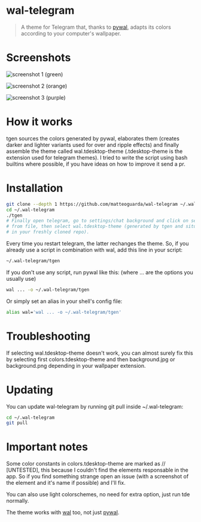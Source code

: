 # wal-telegram

> A theme for Telegram that, thanks to [pywal], adapts its colors according to your computer's wallpaper.

# Screenshots

![screenshot 1 (green)](https://user-images.githubusercontent.com/40271651/42736395-79242280-8866-11e8-8419-a9dc0b22be4c.png)

![screenshot 2 (orange)](https://user-images.githubusercontent.com/40271651/42736398-7e628d04-8866-11e8-9b40-ee09c09910d7.png)

![screenshot 3 (purple)](https://user-images.githubusercontent.com/40271651/42736400-81f08110-8866-11e8-860d-d71c3e1b4c10.png)

# How it works

tgen sources the colors generated by pywal, elaborates them (creates darker and lighter variants used for over and ripple effects) and finally assemble the theme called wal.tdesktop-theme (.tdesktop-theme is the extension used for telegram themes).
I tried to write the script using bash builtins where possible, if you have ideas on how to improve it send a pr.

# Installation

```bash
git clone --depth 1 https://github.com/matteoguarda/wal-telegram ~/.wal-telegram
cd ~/.wal-telegram
./tgen
# Finally open telegram, go to settings/chat background and click on select
# from file, then select wal.tdesktop-theme (generated by tgen and situated
# in your freshly cloned repo).
```

Every time you restart telegram, the latter rechanges the theme.
So, if you already use a script in combination with wal, add this line in your script:

```bash
~/.wal-telegram/tgen
```

If you don't use any script, run pywal like this: (where ... are the options you usually use)

```bash
wal ... -o ~/.wal-telegram/tgen
```

Or simply set an alias in your shell's config file:

```bash
alias wal='wal ... -o ~/.wal-telegram/tgen'
```

# Troubleshooting

If selecting wal.tdesktop-theme doesn't work, you can almost surely fix this by selecting first colors.tdesktop-theme and then background.jpg or background.png depending in your wallpaper extension.

# Updating

You can update wal-telegram by running git pull inside ~/.wal-telegram:

```bash
cd ~/.wal-telegram
git pull
```

# Important notes

Some color constants in colors.tdesktop-theme are marked as // [UNTESTED], this because I couldn't find the elements responsable in the app.
So if you find something strange open an issue (with a screenshot of the element and it's name if possible) and I'll fix.

You can also use light colorschemes, no need for extra option, just run tde normally.

The theme works with [wal] too, not just [pywal].

[pywal]: https://github.com/dylanaraps/pywal
[wal]: https://github.com/dylanaraps/wal
